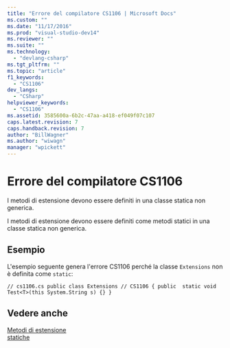 ```yaml
---
title: "Errore del compilatore CS1106 | Microsoft Docs"
ms.custom: ""
ms.date: "11/17/2016"
ms.prod: "visual-studio-dev14"
ms.reviewer: ""
ms.suite: ""
ms.technology: 
  - "devlang-csharp"
ms.tgt_pltfrm: ""
ms.topic: "article"
f1_keywords: 
  - "CS1106"
dev_langs: 
  - "CSharp"
helpviewer_keywords: 
  - "CS1106"
ms.assetid: 3585600a-6b2c-47aa-a418-ef049f07c107
caps.latest.revision: 7
caps.handback.revision: 7
author: "BillWagner"
ms.author: "wiwagn"
manager: "wpickett"
---
```

# Errore del compilatore CS1106
I metodi di estensione devono essere definiti in una classe statica non generica.  
  
 I metodi di estensione devono essere definiti come metodi statici in una classe statica non generica.  
  
## Esempio  
 L'esempio seguente genera l'errore CS1106 perché la classe `Extensions` non è definita come `static`:  
  
```  
// cs1106.cs public class Extensions // CS1106 { public  static void Test<T>(this System.String s) {} }  
```  
  
## Vedere anche  
 [Metodi di estensione](/dotnet/csharp/programming-guide/classes-and-structs/extension-methods)   
 [statiche](/dotnet/csharp/language-reference/keywords/static)